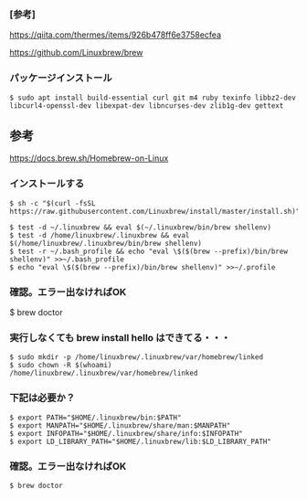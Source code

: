 ### [参考]
https://qiita.com/thermes/items/926b478ff6e3758ecfea

https://github.com/Linuxbrew/brew

### パッケージインストール
```
$ sudo apt install build-essential curl git m4 ruby texinfo libbz2-dev libcurl4-openssl-dev libexpat-dev libncurses-dev zlib1g-dev gettext
```

## 参考
https://docs.brew.sh/Homebrew-on-Linux

### インストールする
```
$ sh -c "$(curl -fsSL https://raw.githubusercontent.com/Linuxbrew/install/master/install.sh)"
```
```
$ test -d ~/.linuxbrew && eval $(~/.linuxbrew/bin/brew shellenv)
$ test -d /home/linuxbrew/.linuxbrew && eval $(/home/linuxbrew/.linuxbrew/bin/brew shellenv)
$ test -r ~/.bash_profile && echo "eval \$($(brew --prefix)/bin/brew shellenv)" >>~/.bash_profile
$ echo "eval \$($(brew --prefix)/bin/brew shellenv)" >>~/.profile
```
### 確認。エラー出なければOK
$ brew doctor

### 実行しなくても brew install hello はできてる・・・
```
$ sudo mkdir -p /home/linuxbrew/.linuxbrew/var/homebrew/linked
$ sudo chown -R $(whoami) /home/linuxbrew/.linuxbrew/var/homebrew/linked
```

### 下記は必要か？
```
$ export PATH="$HOME/.linuxbrew/bin:$PATH"
$ export MANPATH="$HOME/.linuxbrew/share/man:$MANPATH"
$ export INFOPATH="$HOME/.linuxbrew/share/info:$INFOPATH"
$ export LD_LIBRARY_PATH="$HOME/.linuxbrew/lib:$LD_LIBRARY_PATH"
```

### 確認。エラー出なければOK
```
$ brew doctor
```
